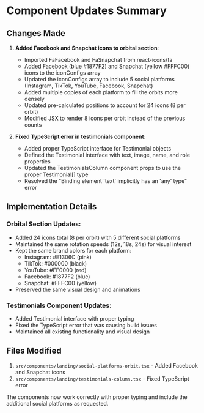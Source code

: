 # Component Updates Summary

## Changes Made

1. **Added Facebook and Snapchat icons to orbital section**:
   - Imported FaFacebook and FaSnapchat from react-icons/fa
   - Added Facebook (blue #1877F2) and Snapchat (yellow #FFFC00) icons to the iconConfigs array
   - Updated the iconConfigs array to include 5 social platforms (Instagram, TikTok, YouTube, Facebook, Snapchat)
   - Added multiple copies of each platform to fill the orbits more densely
   - Updated pre-calculated positions to account for 24 icons (8 per orbit)
   - Modified JSX to render 8 icons per orbit instead of the previous counts

2. **Fixed TypeScript error in testimonials component**:
   - Added proper TypeScript interface for Testimonial objects
   - Defined the Testimonial interface with text, image, name, and role properties
   - Updated the TestimonialsColumn component props to use the proper Testimonial[] type
   - Resolved the "Binding element 'text' implicitly has an 'any' type" error

## Implementation Details

### Orbital Section Updates:
- Added 24 icons total (8 per orbit) with 5 different social platforms
- Maintained the same rotation speeds (12s, 18s, 24s) for visual interest
- Kept the same brand colors for each platform:
  - Instagram: #E1306C (pink)
  - TikTok: #000000 (black)
  - YouTube: #FF0000 (red)
  - Facebook: #1877F2 (blue)
  - Snapchat: #FFFC00 (yellow)
- Preserved the same visual design and animations

### Testimonials Component Updates:
- Added Testimonial interface with proper typing
- Fixed the TypeScript error that was causing build issues
- Maintained all existing functionality and visual design

## Files Modified

1. `src/components/landing/social-platforms-orbit.tsx` - Added Facebook and Snapchat icons
2. `src/components/landing/testimonials-column.tsx` - Fixed TypeScript error

The components now work correctly with proper typing and include the additional social platforms as requested.